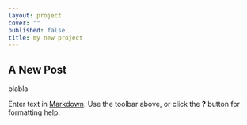```yaml
---
layout: project
cover: ""
published: false
title: my new project
---
```


## A New Post

blabla

Enter text in [Markdown](http://daringfireball.net/projects/markdown/). Use the toolbar above, or click the **?** button for formatting help.
